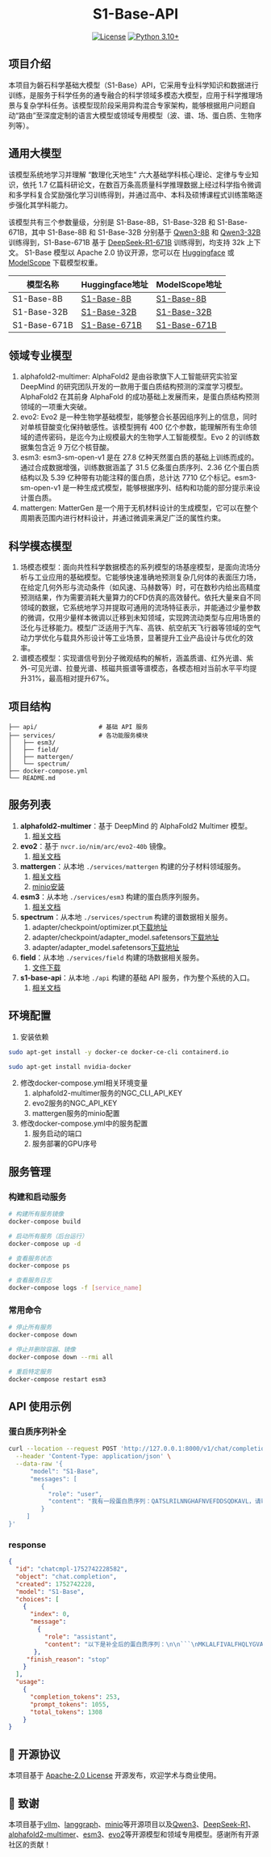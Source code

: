 <div align="center"><h1 align="center">S1-Base-API</h1></div>

<div align="center">

[![License](https://img.shields.io/badge/LICENSE-Apache_2.0-green.svg)](https://www.apache.org/licenses/LICENSE-2.0)
[![Python 3.10+](https://img.shields.io/badge/Python-3.10+-blue.svg)](https://www.python.org/downloads/release/python-310/)

</div>

## 项目介绍

本项目为磐石科学基础大模型（S1-Base）API，它采用专业科学知识和数据进行训练，是服务于科学任务的通专融合的科学领域多模态大模型，应用于科学推理场景与复杂学科任务。该模型现阶段采用异构混合专家架构，能够根据用户问题自动“路由”至深度定制的语言大模型或领域专用模型（波、谱、场、蛋白质、生物序列等）。

## 通用大模型

该模型系统地学习并理解 “数理化天地生” 六大基础学科核心理论、定律与专业知识，依托 1.7 亿篇科研论文，在数百万条高质量科学推理数据上经过科学指令微调和多学科复合奖励强化学习训练得到，并通过高中、本科及硕博课程式训练策略逐步强化其学科能力。

该模型共有三个参数量级，分别是 S1-Base-8B，S1-Base-32B 和 S1-Base-671B，其中 S1-Base-8B 和 S1-Base-32B 分别基于 [Qwen3-8B](https://github.com/QwenLM/Qwen3) 和 [Qwen3-32B](https://github.com/QwenLM/Qwen3) 训练得到，S1-Base-671B 基于 [DeepSeek-R1-671B](https://github.com/deepseek-ai/DeepSeek-R1) 训练得到，均支持 32k 上下文。
S1-Base 模型以 Apache 2.0 协议开源，您可以在 [Huggingface](https://huggingface.co/collections/ScienceOne-AI/s1-base-687a2373fde4791bc6c761f0) 或 [ModelScope](https://modelscope.cn/collections/S1-Base-66b70cf6e51c48) 下载模型权重。

| 模型名称     | Huggingface地址                                                   | ModelScope地址                                                          |
| ------------ | ----------------------------------------------------------------- | ----------------------------------------------------------------------- |
| S1-Base-8B   | [S1-Base-8B](https://huggingface.co/ScienceOne-AI/S1-Base-8B)     | [S1-Base-8B](https://modelscope.cn/models/ScienceOne-AI/S1-Base-8B)     |
| S1-Base-32B  | [S1-Base-32B](https://huggingface.co/ScienceOne-AI/S1-Base-32B)   | [S1-Base-32B](https://modelscope.cn/models/ScienceOne-AI/S1-Base-32B)   |
| S1-Base-671B | [S1-Base-671B](https://huggingface.co/ScienceOne-AI/S1-Base-671B) | [S1-Base-671B](https://modelscope.cn/models/ScienceOne-AI/S1-Base-671B) |

## 领域专业模型

1. alphafold2-multimer: AlphaFold2 是由谷歌旗下人工智能研究实验室 DeepMind 的研究团队开发的一款用于蛋白质结构预测的深度学习模型。AlphaFold2 在其前身 AlphaFold 的成功基础上发展而来，是蛋白质结构预测领域的一项重大突破。
2. evo2: Evo2 是一种生物学基础模型，能够整合长基因组序列上的信息，同时对单核苷酸变化保持敏感性。该模型拥有 400 亿个参数，能理解所有生命领域的遗传密码，是迄今为止规模最大的生物学人工智能模型。Evo 2 的训练数据集包含近 9 万亿个核苷酸。
3. esm3: esm3-sm-open-v1 是在 27.8 亿种天然蛋白质的基础上训练而成的。通过合成数据增强，训练数据涵盖了 31.5 亿条蛋白质序列、2.36 亿个蛋白质结构以及 5.39 亿种带有功能注释的蛋白质，总计达 7710 亿个标记。esm3-sm-open-v1 是一种生成式模型，能够根据序列、结构和功能的部分提示来设计蛋白质。
4. mattergen: MatterGen 是一个用于无机材料设计的生成模型，它可以在整个周期表范围内进行材料设计，并通过微调来满足广泛的属性约束。

## 科学模态模型

1. 场模态模型：面向共性科学数据模态的系列模型的场基座模型，是面向流场分析与工业应用的基础模型。它能够快速准确地预测复杂几何体的表面压力场，在给定几何外形与流动条件（如风速、马赫数等）时，可在数秒内给出高精度预测结果，作为需要消耗大量算力的CFD仿真的高效替代。依托大量来自不同领域的数据，它系统地学习并提取可通用的流场特征表示，并能通过少量参数的微调，仅用少量样本微调以迁移到未知领域，实现跨流动类型与应用场景的泛化与迁移能力。模型广泛适用于汽车、高铁、航空航天飞行器等领域的空气动力学优化与载具外形设计等工业场景，显著提升工业产品设计与优化的效率。
2. 谱模态模型：实现谱信号到分子微观结构的解析，涵盖质谱、红外光谱、紫外-可见光谱、拉曼光谱、核磁共振谱等谱模态，各模态相对当前水平平均提升31%，最高相对提升67%。

## 项目结构

```
├── api/                 # 基础 API 服务
├── services/            # 各功能服务模块
│   ├── esm3/        
│   ├── field/       
│   ├── mattergen/   
│   └── spectrum/    
├── docker-compose.yml   
└── README.md
```

## 服务列表

1. **alphafold2-multimer**：基于 DeepMind 的 AlphaFold2 Multimer 模型。
   1. [相关文档](https://build.nvidia.com/deepmind/alphafold2-multimer/deploy)
2. **evo2**：基于 `nvcr.io/nim/arc/evo2-40b` 镜像。
   1. [相关文档](https://build.nvidia.com/arc/evo2-40b/deploy)
3. **mattergen**：从本地 `./services/mattergen` 构建的分子材料领域服务。
   1. [相关文档](https://github.com/microsoft/mattergen)
   2. [minio安装](https://github.com/minio/minio)
4. **esm3**：从本地 `./services/esm3` 构建的蛋白质序列服务。
   1. [相关文档](https://huggingface.co/EvolutionaryScale/esm3-sm-open-v1)
5. **spectrum**：从本地 `./services/spectrum` 构建的谱数据相关服务。
   1. adapter/checkpoint/optimizer.pt[下载地址](https://scienceone.ia.ac.cn/oss/s1-base-spectrum-adapter-checkpoint/optimizer.pt)
   2. adapter/checkpoint/adapter_model.safetensors[下载地址](https://scienceone.ia.ac.cn/oss/s1-base-spectrum-adapter-checkpoint/adapter_model.safetensors)
   3. adapter/adapter_model.safetensors[下载地址](https://scienceone.ia.ac.cn/oss/s1-base-spectrum-adapter/adapter_model.safetensors)
6. **field**：从本地 `./services/field` 构建的场数据相关服务。
   1. [文件下载](https://scienceone.ia.ac.cn/oss/s1-base-field-base-model/base_model.pth)
7. **s1-base-api**：从本地 `./api` 构建的基础 API 服务，作为整个系统的入口。
   1. [相关文档](https://huggingface.co/collections/ScienceOne-AI/s1-base-687a2373fde4791bc6c761f0)

## 环境配置

1. 安装依赖

```bash
sudo apt-get install -y docker-ce docker-ce-cli containerd.io

sudo apt-get install nvidia-docker
```

2. 修改docker-compose.yml相关环境变量
   1. alphafold2-multimer服务的NGC\_CLI\_API\_KEY
   2. evo2服务的NGC\_API\_KEY
   3. mattergen服务的minio配置
3. 修改docker-compose.yml中的服务配置
   1. 服务启动的端口
   2. 服务部署的GPU序号

## 服务管理

### 构建和启动服务

```bash
# 构建所有服务镜像
docker-compose build

# 启动所有服务（后台运行）
docker-compose up -d

# 查看服务状态
docker-compose ps

# 查看服务日志
docker-compose logs -f [service_name]
```

### 常用命令

```bash
# 停止所有服务
docker-compose down

# 停止并删除容器、镜像
docker-compose down --rmi all

# 重启特定服务
docker-compose restart esm3
```

## API 使用示例

### 蛋白质序列补全

```bash
curl --location --request POST 'http://127.0.0.1:8000/v1/chat/completions' \
  --header 'Content-Type: application/json' \
  --data-raw '{
      "model": "S1-Base",
      "messages": [
         {
           "role": "user",
           "content": "我有一段蛋白质序列：QATSLRILNNGHAFNVEFDDSQDKAVL，请帮我补全这个蛋白质序列，序列左侧需要补全的长度为50，序列右侧需要补全的长度为50。"
         }
     ]
}'
```

### response

```json
{ 
  "id": "chatcmpl-1752742228582",
  "object": "chat.completion",
  "created": 1752742228,
  "model": "S1-Base",
  "choices": [
    { 
      "index": 0,
      "message":
        { 
          "role": "assistant",
          "content": "以下是补全后的蛋白质序列：\n\n```\nMKLALFIVALFHQLYGVADGTRQTNKCCHQVSVQQVDDAGIQLLSIIFSFQATSLRILNNGHAFNVEFDDSQDKAVLQVFDQQDQLLTIIKAVATLQDGDQLTIHGIQFQITEVDSSAQITLSLIHI\n```\n\n其中：\n- 原始序列：`QATSLRILNNGHAFNVEFDDSQDKAVL`\n- 左侧补全：`MKLALFIVALFHQLYGVADGTRQTNKCCHQVSVQQVDDAGIQLLSIIFSF`\n- 右侧补全：`QVFDQQDQLLTIIKAVATLQDGDQLTIHGIQFQITEVDSSAQITLSLIHI`\n\n补全成功！"
       },
     "finish_reason": "stop"
    }
  ],
  "usage":
    {
      "completion_tokens": 253,
      "prompt_tokens": 1055,
      "total_tokens": 1308
    }
}
```

## 📄 开源协议

本项目基于 [Apache-2.0 License](LICENSE) 开源发布，欢迎学术与商业使用。

## 🤝 致谢

本项目基于[vllm](https://github.com/vllm-project/vllm)、[langgraph](https://github.com/langchain-ai/langgraph)、[minio](https://github.com/minio/minio)等开源项目以及[Qwen3](https://qwenlm.github.io/blog/qwen3/)、[DeepSeek-R1](https://github.com/deepseek-ai/DeepSeek-R1)、[alphafold2-multimer](https://build.nvidia.com/deepmind/alphafold2-multimer/deploy)、[esm3](https://huggingface.co/EvolutionaryScale/esm3-sm-open-v1)、[evo2](https://build.nvidia.com/arc/evo2-40b)等开源模型和领域专用模型。感谢所有开源社区的贡献！

